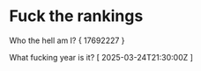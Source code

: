 # Fuck the rankings

Who the hell am I?
{ 17692227 }

What fucking year is it?
[ 2025-03-24T21:30:00Z ]
